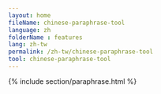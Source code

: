 ```yaml
---
layout: home
fileName: chinese-paraphrase-tool
language: zh
folderName : features
lang: zh-tw
permalink: /zh-tw/chinese-paraphrase-tool
tool: chinese-paraphrase-tool
---
```

{% include section/paraphrase.html %}